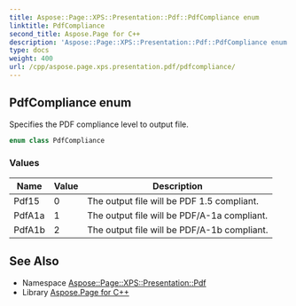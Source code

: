```yaml
---
title: Aspose::Page::XPS::Presentation::Pdf::PdfCompliance enum
linktitle: PdfCompliance
second_title: Aspose.Page for C++
description: 'Aspose::Page::XPS::Presentation::Pdf::PdfCompliance enum. Specifies the PDF compliance level to output file in C++.'
type: docs
weight: 400
url: /cpp/aspose.page.xps.presentation.pdf/pdfcompliance/
---
```

## PdfCompliance enum


Specifies the PDF compliance level to output file.

```cpp
enum class PdfCompliance
```

### Values

| Name | Value | Description |
| --- | --- | --- |
| Pdf15 | 0 | The output file will be PDF 1.5 compliant. |
| PdfA1a | 1 | The output file will be PDF/A-1a compliant. |
| PdfA1b | 2 | The output file will be PDF/A-1b compliant. |

## See Also

* Namespace [Aspose::Page::XPS::Presentation::Pdf](../)
* Library [Aspose.Page for C++](../../)
